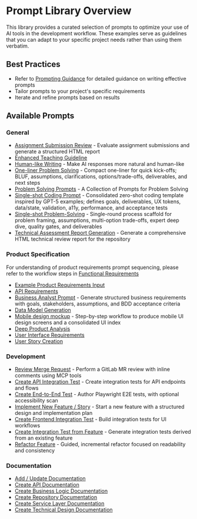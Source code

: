 # Prompt Library Overview

This library provides a curated selection of prompts to optimize your use of AI tools in the development workflow. These examples serve as guidelines that you can adapt to your specific project needs rather than using them verbatim.

## Best Practices
- Refer to [Prompting Guidance](prompting-guidance.md) for detailed guidance on writing effective prompts
- Tailor prompts to your project's specific requirements
- Iterate and refine prompts based on results

## Available Prompts

### General
- [Assignment Submission Review](documentation/prompt-assignement-review.md) - Evaluate assignment submissions and generate a structured HTML report
- [Enhanced Teaching Guideline](general/prompt-enhanced-teaching-guideline.md)
- [Human-like Writing](general/prompt-human-like.md) - Make AI responses more natural and human-like
- [One-liner Problem Solving](general/prompt-one-liner-probelm-solving.md) - Compact one-liner for quick kick-offs; BLUF, assumptions, clarifications, options/trade-offs, deliverables, and next steps
- [Problem Solving Prompts](general/prompt-problem-solving.md) - A Collection of Prompts for Problem Solving
- [Single-shot Coding Prompt](general/prompt-single-shot-coding.md) - Consolidated zero-shot coding template inspired by GPT-5 examples; defines goals, deliverables, UX tokens, data/state, validation, a11y, performance, and acceptance tests
- [Single-shot Problem-Solving](general/prompt-single-shot-problem-solving.md) - Single-round process scaffold for problem framing, assumptions, multi-option trade-offs, expert deep dive, quality gates, and deliverables
- [Technical Assessment Report Generation](general/prompt-technical-assessment.md) - Generate a comprehensive HTML technical review report for the repository


### Product Specification
For understanding of product requirements prompt sequencing, please refer to the workflow steps in [Functional Requirements](../workflow/feature-based-development/02-functional-requirement.md)

- [Example Product Requirements Input](product/example-product-requirements-input.md)
- [API Requirements](product/prompt-api-requirements.md)
- [Business Analyst Prompt](product/prompt-business-analyst.md) - Generate structured business requirements with goals, stakeholders, assumptions, and BDD acceptance criteria
- [Data Model Generation](product/prompt-data-model-generation.md)
- [Mobile design mockup](product/prompt-mobile-desgin-mockup.md) - Step-by-step workflow to produce mobile UI design screens and a consolidated UI index
- [Deep Product Analysis](product/prompt-product-analysis.md)
- [User Interface Requirements](product/prompt-user-interface-requirements.md)
- [User Story Creation](product/prompt-user-story-creation.md)

### Development
- [Review Merge Request](development/prompt-merge-request-review.md) - Perform a GitLab MR review with inline comments using MCP tools
- [Create API Integration Test](development/prompt-new-api-integration-test.md) - Create integration tests for API endpoints and flows
- [Create End-to-End Test](development/prompt-new-e2e-test.md) - Author Playwright E2E tests, with optional accessibility scan
- [Implement New Feature / Story](development/prompt-new-feature-story.md) - Start a new feature with a structured design and implementation plan
- [Create Frontend Integration Test](development/prompt-new-frontend-integration-test.md) - Build integration tests for UI workflows
- [Create Integration Test from Feature](development/prompt-new-integration-test-from-feature.md) - Generate integration tests derived from an existing feature
- [Refactor Feature](development/prompt-refactor-feature.md) - Guided, incremental refactor focused on readability and consistency

### Documentation
- [Add / Update Documentation](documentation/prompt-add-update-documentation.md)
- [Create API Documentation](documentation/prompt-create-api-documentation.md)
- [Create Business Logic Documentation](documentation/prompt-create-business-logic-documentation.md)
- [Create Repository Documentation](documentation/prompt-create-repository-documentation.md)
- [Create Service Layer Documentation](documentation/prompt-create-service-layer-documentation.md)
- [Create Technical Design Documentation](documentation/prompt-technical-design-documentation.md)
